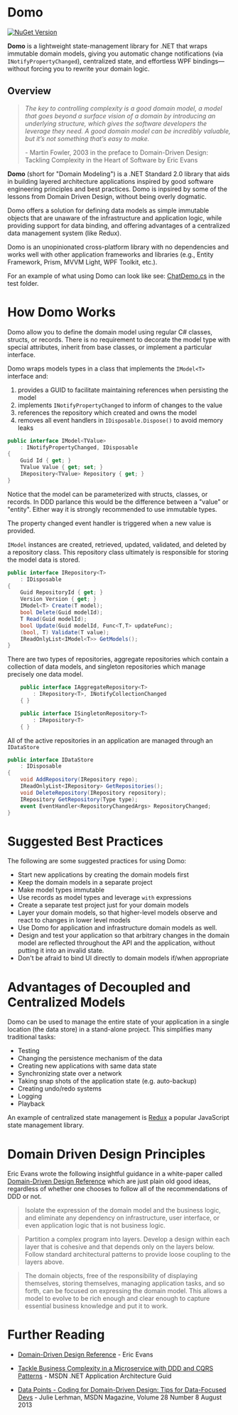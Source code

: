 #  Domo 

[![NuGet Version](https://img.shields.io/nuget/v/Ara3D.Domo)](https://www.nuget.org/packages/Ara3D.Domo)

**Domo** is a lightweight state-management library for .NET that wraps immutable domain models, giving you automatic change notifications 
(via `INotifyPropertyChanged`), centralized state, and effortless WPF bindings—without forcing you to rewrite your domain logic.

## Overview 

> <i>The key to controlling complexity is a good domain model, a model that goes 
beyond a surface vision of a domain by introducing an underlying structure, which 
gives the software developers the leverage they need. A good domain model can be
incredibly valuable, but it’s not something that’s easy to make.</i> <p>- Martin Fowler, 
2003 in the preface to Domain-Driven Design: Tackling Complexity in the Heart of 
Software by Eric Evans

**Domo** (short for "Domain Modeling") is a .NET Standard 2.0 library that aids in 
building layered architecture applications inspired by good software engineering 
principles and best practices. Domo is inpsired by some of the lessons from 
Domain Driven Design, without being overly dogmatic.

Domo offers a solution for defining data models as simple immutable objects 
that are unaware of the infrastructure and application logic, while providing 
support for data binding, and offering advantages of a centralized data management 
system (like Redux).
 
Domo is an unopinionated cross-platform library with no dependencies and works 
well with other application frameworks and libraries (e.g., Entity Framework, 
Prism, MVVM Light, WPF Toolkit, etc.).

For an example of what using Domo can look like see: 
[ChatDemo.cs](https://github.com/vimaec/domo/blob/main/Domo.Tests/ChatDemo.cs) in the test folder. 

# How Domo Works 

Domo allow you to define the domain model using regular C# classes, structs, or records. 
There is no requirement to decorate the model type with special attributes, inherit from 
base classes, or implement a particular interface. 
 
Domo wraps models types in a class that implements the `IModel<T>` interface and:

1. provides a GUID to facilitate maintaining references when persisting the model
1. implements `INotifyPropertyChanged` to inform of changes to the value
1. references the repository which created and owns the model
1. removes all event handlers in `IDisposable.Dispose()` to avoid memory leaks

```csharp
public interface IModel<TValue> 
    : INotifyPropertyChanged, IDisposable
{
    Guid Id { get; }
    TValue Value { get; set; }
    IRepository<TValue> Repository { get; }
}
```

 Notice that the model can be parameterized with structs, classes, or records. In DDD 
 parlance this would be the difference between a "value" or "entity". Either way it is 
 strongly recommended to use immutable types. 
 
 The property changed event handler is triggered when a new value is provided. 

`IModel` instances are created, retrieved, updated, validated, and deleted by a 
repository class. This repository class ultimately is responsible for storing the 
model data is stored. 

```csharp
public interface IRepository<T>
    : IDisposable
{
    Guid RepositoryId { get; }
    Version Version { get; }
    IModel<T> Create(T model);
    bool Delete(Guid modelId);
    T Read(Guid modelId);
    bool Update(Guid modelId, Func<T,T> updateFunc);
    (bool, T) Validate(T value);
    IReadOnlyList<IModel<T>> GetModels();
}
```

There are two types of repositories, aggregate repositories which contain a collection 
of data models, and singleton repositories which manage precisely one data model.

```csharp
    public interface IAggregateRepository<T> 
        : IRepository<T>, INotifyCollectionChanged
    { }

    public interface ISingletonRepository<T> 
        : IRepository<T>
    { }
```

All of the active repositories in an application are managed through an `IDataStore`

```csharp
public interface IDataStore
    : IDisposable
{
    void AddRepository(IRepository repo);
    IReadOnlyList<IRepository> GetRepositories();
    void DeleteRepository(IRepository repository);
    IRepository GetRepository(Type type);   
    event EventHandler<RepositoryChangedArgs> RepositoryChanged;
}
```

# Suggested Best Practices 

The following are some suggested practices for using  Domo: 

* Start new applications by creating the domain models first
* Keep the domain models in a separate project
* Make model types immutable
* Use records as model types and leverage `with` expressions
* Create a separate test project just for your domain models
* Layer your domain models, so that higher-level models observe and react to changes in lower level models
* Use Domo for application and infrastructure domain models as well. 
* Design and test your application so that arbitrary changes in the domain model are reflected throughout the API and the application, without putting it into an invalid state. 
* Don't be afraid to bind UI directly to domain models if/when appropriate

# Advantages of Decoupled and Centralized Models

Domo can be used to manage the entire state of your application in a single location (the data store) in a stand-alone project. This simplifies many traditional tasks:

* Testing 
* Changing the persistence mechanism of the data 
* Creating new applications with same data state
* Synchronizing state over a network 
* Taking snap shots of the application state (e.g. auto-backup)
* Creating undo/redo systems
* Logging 
* Playback 

An example of centralized state management is [Redux](https://redux.js.org/) a popular 
JavaScript state management library.

# Domain Driven Design Principles

Eric Evans wrote the following insightful guidance in a white-paper called 
[Domain-Driven Design Reference](https://www.domainlanguage.com/wp-content/uploads/2016/05/DDD_Reference_2015-03.pdf) 
which are just plain old good ideas, regardless of whether one chooses to follow all of 
the recommendations of DDD or not. 

> Isolate the expression of the domain model and the business logic, and eliminate any 
dependency on infrastructure, user interface, or even application logic that is not 
business logic. 

> Partition a complex program into layers. Develop a design within each layer that is 
cohesive and that depends only on the layers below. Follow standard architectural patterns 
to provide loose coupling to the layers above. 

> The domain objects, free of the responsibility of displaying themselves, storing 
themselves, managing application tasks, and so forth, can be focused on expressing the 
domain model. This allows a model to evolve to be rich enough and clear enough to capture 
essential business knowledge and put it to work. 

# Further Reading

* [Domain-Driven Design Reference](https://www.domainlanguage.com/wp-content/uploads/2016/05/DDD_Reference_2015-03.pdf) - Eric Evans

* [Tackle Business Complexity in a Microservice with DDD and CQRS Patterns](https://docs.microsoft.com/en-us/dotnet/architecture/microservices/microservice-ddd-cqrs-patterns/) - MSDN .NET Application Architecture Guid

* [Data Points - Coding for Domain-Driven Design: Tips for Data-Focused Devs](https://docs.microsoft.com/en-us/archive/msdn-magazine/2013/august/data-points-coding-for-domain-driven-design-tips-for-data-focused-devs) - Julie Lerhman, MSDN Magazine, Volume 28 Number 8 August 2013






